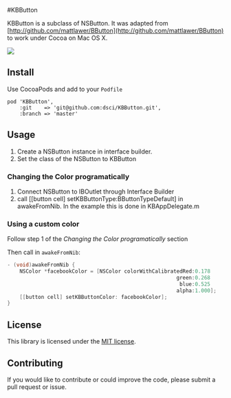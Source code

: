 #KBButton

KBButton is a subclass of NSButton. It was adapted from [http://github.com/mattlawer/BButton](http://github.com/mattlawer/BButton) to work under Cocoa on Mac OS X.

<img src="http://f.cl.ly/items/1s0Y3Q111B1l0U300q47/Screen%20Shot%202013-11-22%20at%2019.42.33.png" />

Install
-----

Use CocoaPods and add to your ```Podfile```

```
pod 'KBButton',
    :git    => 'git@github.com:dsci/KBButton.git',
    :branch => 'master'
```


Usage
-----

1. Create a NSButton instance in interface builder.
2. Set the class of the NSButton to KBButton

### Changing the Color programatically 

1. Connect NSButton to IBOutlet through Interface Builder
2. call [[button cell] setKBButtonType:BButtonTypeDefault] in awakeFromNib. In the example this is done in KBAppDelegate.m

### Using a custom color

Follow step 1 of the *Changing the Color programatically* section

Then call in ```awakeFromNib```:

```objective-c
- (void)awakeFromNib {
    NSColor *facebookColor = [NSColor colorWithCalibratedRed:0.178
                                                       green:0.268
                                                        blue:0.525
                                                       alpha:1.000];
	[[button cell] setKBButtonColor: facebookColor];   
}
```


License
-------
This library is licensed under the [MIT license](https://github.com/kwbock/KBButton/blob/master/MIT-LICENSE).

Contributing
------------
If you would like to contribute or could improve the code, please submit a pull request or issue.